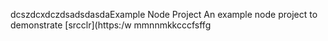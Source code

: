 dcszdcxdczdsadsdasdaExample Node Project
An example node project to demonstrate [srcclr](https:/w
mmnnmkkcccfsffg
